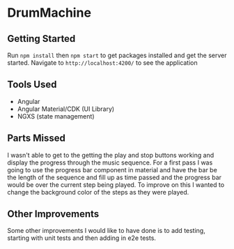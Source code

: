 # DrumMachine


## Getting Started 
Run `npm install` then `npm start` to get packages installed and get the server started. Navigate to `http://localhost:4200/` to see the application

## Tools Used
- Angular
- Angular Material/CDK (UI Library)
- NGXS (state management)

## Parts Missed
I wasn't able to get to the getting the play and stop buttons working and display the progress through the music sequence. For a first pass I was going to use the progress bar component in material and have the bar be the length of the sequence and fill up as time passed and the progress bar would be over the current step being played. To improve on this I wanted to change the background color of the steps as they were played.

## Other Improvements
Some other improvements I would like to have done is to add testing, starting with unit tests and then adding in e2e tests. 
